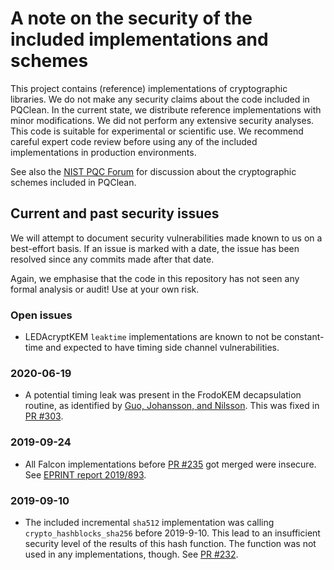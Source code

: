 # A note on the security of the included implementations and schemes

This project contains (reference) implementations of cryptographic libraries.
We do not make any security claims about the code included in PQClean.
In the current state, we distribute reference implementations with minor modifications.
We did not perform any extensive security analyses.
This code is suitable for experimental or scientific use.
We recommend careful expert code review before using any of the included implementations in production environments.

See also the [NIST PQC Forum][forum] for discussion about the cryptographic schemes included in PQClean.

## Current and past security issues

We will attempt to document security vulnerabilities made known to us on a best-effort basis.
If an issue is marked with a date, the issue has been resolved since any commits made after that date.

Again, we emphasise that the code in this repository has not seen any formal analysis or audit!
Use at your own risk.

### Open issues
* LEDAcryptKEM `leaktime` implementations are known to not be constant-time and expected to have timing side channel vulnerabilities.

<!-- new date line
### 2019-XX-XX
-->

### 2020-06-19
* A potential timing leak was present in the FrodoKEM decapsulation routine, as identified by [Guo, Johansson, and Nilsson](https://eprint.iacr.org/2020/743).  This was fixed in [PR #303](https://github.com/PQClean/PQClean/pull/303).

### 2019-09-24
* All Falcon implementations before [PR #235][PR 235] got merged were insecure. See [EPRINT report 2019/893][2019/893].

### 2019-09-10
* The included incremental `sha512` implementation was calling `crypto_hashblocks_sha256` before 2019-9-10.
  This lead to an insufficient security level of the results of this hash function.
  The function was not used in any implementations, though.
  See [PR #232][PR 232].


[2019/893]: https://eprint.iacr.org/2019/893
[forum]: https://csrc.nist.gov/Projects/Post-Quantum-Cryptography/Email-List

[PR 232]: https://github.com/PQClean/PQClean/pull/232
[PR 235]: https://github.com/PQClean/PQClean/pull/235
